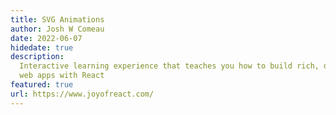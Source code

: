 ```yaml
---
title: SVG Animations
author: Josh W Comeau
date: 2022-06-07
hidedate: true
description:
  Interactive learning experience that teaches you how to build rich, dynamic
  web apps with React
featured: true
url: https://www.joyofreact.com/
---
```

